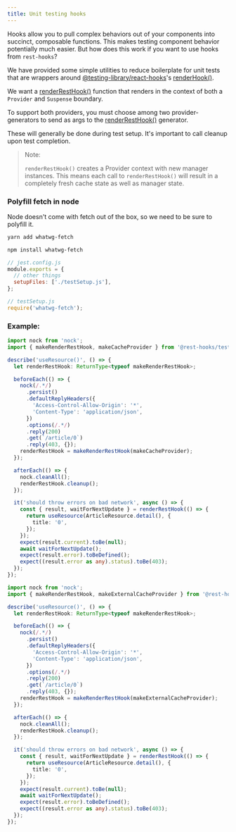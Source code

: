 ```yaml
---
title: Unit testing hooks
---
```


Hooks allow you to pull complex behaviors out of your components into succinct,
composable functions. This makes testing component behavior potentially much
easier. But how does this work if you want to use hooks from `rest-hooks`?

We have provided some simple utilities to reduce boilerplate for unit tests
that are wrappers around [@testing-library/react-hooks](https://github.com/testing-library/react-hooks-testing-library)'s [renderHook()](https://react-hooks-testing-library.com/reference/api#renderhook-options).

We want a [renderRestHook()](../api/makeRenderRestHook#renderresthook) function that renders in the context of both
a `Provider` and `Suspense` boundary.

To support both providers, you must choose among two provider-generators to
send as args to the [renderRestHook()](../api/makeRenderRestHook#renderresthook) generator.

These will generally be done during test setup. It's important to call cleanup
upon test completion.

> Note:
>
> `renderRestHook()` creates a Provider context with new manager instances. This means each call
> to `renderRestHook()` will result in a completely fresh cache state as well as manager state.

### Polyfill fetch in node

Node doesn't come with fetch out of the box, so we need to be sure to polyfill it.

<!--DOCUSAURUS_CODE_TABS-->
<!--yarn-->
```bash
yarn add whatwg-fetch
```
<!--npm-->
```bash
npm install whatwg-fetch
```
<!--END_DOCUSAURUS_CODE_TABS-->

<!--DOCUSAURUS_CODE_TABS-->
<!--jest-->
```js
// jest.config.js
module.exports = {
  // other things
  setupFiles: ['./testSetup.js'],
};
```
```js
// testSetup.js
require('whatwg-fetch');
```
<!--END_DOCUSAURUS_CODE_TABS-->

### Example:

<!--DOCUSAURUS_CODE_TABS-->

<!--CacheProvider-->

```typescript
import nock from 'nock';
import { makeRenderRestHook, makeCacheProvider } from '@rest-hooks/test';

describe('useResource()', () => {
  let renderRestHook: ReturnType<typeof makeRenderRestHook>;

  beforeEach(() => {
    nock(/.*/)
      .persist()
      .defaultReplyHeaders({
        'Access-Control-Allow-Origin': '*',
        'Content-Type': 'application/json',
      })
      .options(/.*/)
      .reply(200)
      .get(`/article/0`)
      .reply(403, {});
    renderRestHook = makeRenderRestHook(makeCacheProvider);
  });

  afterEach(() => {
    nock.cleanAll();
    renderRestHook.cleanup();
  });

  it('should throw errors on bad network', async () => {
    const { result, waitForNextUpdate } = renderRestHook(() => {
      return useResource(ArticleResource.detail(), {
        title: '0',
      });
    });
    expect(result.current).toBe(null);
    await waitForNextUpdate();
    expect(result.error).toBeDefined();
    expect((result.error as any).status).toBe(403);
  });
});
```

<!--ExternalCacheProvider-->

```typescript
import nock from 'nock';
import { makeRenderRestHook, makeExternalCacheProvider } from '@rest-hooks/test';

describe('useResource()', () => {
  let renderRestHook: ReturnType<typeof makeRenderRestHook>;

  beforeEach(() => {
    nock(/.*/)
      .persist()
      .defaultReplyHeaders({
        'Access-Control-Allow-Origin': '*',
        'Content-Type': 'application/json',
      })
      .options(/.*/)
      .reply(200)
      .get(`/article/0`)
      .reply(403, {});
    renderRestHook = makeRenderRestHook(makeExternalCacheProvider);
  });

  afterEach(() => {
    nock.cleanAll();
    renderRestHook.cleanup();
  });

  it('should throw errors on bad network', async () => {
    const { result, waitForNextUpdate } = renderRestHook(() => {
      return useResource(ArticleResource.detail(), {
        title: '0',
      });
    });
    expect(result.current).toBe(null);
    await waitForNextUpdate();
    expect(result.error).toBeDefined();
    expect((result.error as any).status).toBe(403);
  });
});
```

<!--END_DOCUSAURUS_CODE_TABS-->
